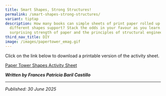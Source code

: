 ```yaml
---
title: Smart Shapes, Strong Structures!
permalink: /smart-shapes-strong-structures/
variant: tiptap
description: How many books can simple sheets of print paper rolled up in
  different shapes support? Stack the odds in your favour as you learn the
  surprising strength of paper and the principles of structural engineering.
third_nav_title: DIY
image: /images/papertower_emag.gif
---
```

<p></p>
<p>Click on the link below to download a printable version of the activity
sheet.</p>
<p><a href="/files/PaperTowerSheet2.pdf" rel="noopener nofollow" target="_blank">Paper Tower Shapes Activity Sheet</a>
</p>
<p><strong><em>Written by Frances Patricia Baril Castillo</em></strong>
</p>
<hr>
<p><em>Published: 30 June 2025</em>
</p>